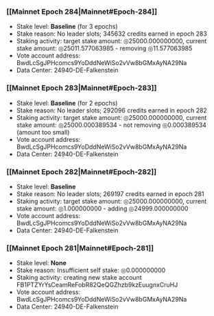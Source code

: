 ### [[Mainnet Epoch 284|Mainnet#Epoch-284]]
* Stake level: **Baseline** (for 3 epochs)
* Stake reason: No leader slots; 345632 credits earned in epoch 283
* Staking activity: target stake amount: ◎25000.000000000, current stake amount: ◎25011.577063985 - removing ◎11.577063985
* Vote account address: BwdLcSgJPHcomcs9YoDddNeWiSo2vVw8bGMxAyNA29Na
* Data Center: 24940-DE-Falkenstein
### [[Mainnet Epoch 283|Mainnet#Epoch-283]]
* Stake level: **Baseline** (for 2 epochs)
* Stake reason: No leader slots; 292096 credits earned in epoch 282
* Staking activity: target stake amount: ◎25000.000000000, current stake amount: ◎25000.000389534 - not removing ◎0.000389534 (amount too small)
* Vote account address: BwdLcSgJPHcomcs9YoDddNeWiSo2vVw8bGMxAyNA29Na
* Data Center: 24940-DE-Falkenstein
### [[Mainnet Epoch 282|Mainnet#Epoch-282]]
* Stake level: **Baseline**
* Stake reason: No leader slots; 269197 credits earned in epoch 281
* Staking activity: target stake amount: ◎25000.000000000, current stake amount: ◎1.000000000 - adding ◎24999.000000000
* Vote account address: BwdLcSgJPHcomcs9YoDddNeWiSo2vVw8bGMxAyNA29Na
* Data Center: 24940-DE-Falkenstein
### [[Mainnet Epoch 281|Mainnet#Epoch-281]]
* Stake level: **None**
* Stake reason: Insufficient self stake: ◎0.000000000
* Staking activity: creating new stake account FB1PTZYrYsCeamReFobR82QeQGZhzb9kzEuugnxCruHJ
* Vote account address: BwdLcSgJPHcomcs9YoDddNeWiSo2vVw8bGMxAyNA29Na
* Data Center: 24940-DE-Falkenstein
